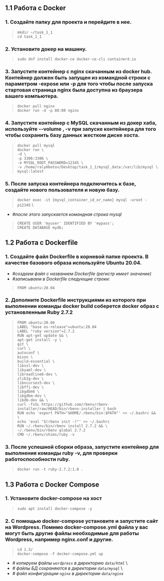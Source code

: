 ## 1.1 Работа с Docker

### 1. Создайте папку для проекта и перейдите в нее.

> `mkdir ~/task_1_1` \
> `cd task_1_1`

### 2. Установите докер на машину.

> `sudo dnf install docker-ce docker-ce-cli containerd.io`

### 3. Запустите контейнер с nginx скачанным из docker hub. Контейнер должен быть запущен из командной строки с параметром -expose или -p для того чтобы после запуска стартовая страница nginx была доступна из браузера вашего компьютера.

> `docker pull nginx` \
> `docker run -d -p 80:80 nginx`

### 4. Запустите контейнер с MySQL скачанным из докер хаба, используйте --volume , -v при запуске контейнера для того чтобы сохранить базу данных жестком диске хоста.

> `docker pull mysql` \
> `docker run \`\
> `-d \`\
> `-p 3306:3306 \`\
> `-e MYSQL_ROOT_PASSWORD=12345 \`\
> `-v /home/ralymbetov/Desktop/task_1_1/mysql_data:/var/lib/mysql \`\
> `mysql:latest`

### 5. После запуска контейнера подключитесь к базе, создайте нового пользователя и новую базу.

> `docker exec -it {mysql_container_id_or_name} mysql -uroot -p12345` \

- _#после этого запускается командная строка mysql_

> `CREATE USER 'myuser' IDENTIFIED BY 'mypass';` \
> `CREATE DATABASE mydb;`

## 1.2 Работа с Dockerfile

### 1. Создайте файл Dockerfile в корневой папке проекта. В качестве базового образа используйте Ubuntu 20.04.

- _#создаем файл с названием Dockerfile (регистр имеет значение)_
- _#записываем в Dockerfile следующие строки:_

> `FROM ubuntu:20.04`

### 2. Дополните Dockerfile инструкциями из которого при выполнении команды docker build соберется docker образ с установленным Ruby 2.7.2

> `FROM ubuntu:20.04` \
> `LABEL "base os-release"=ubuntu:20.04 ` \
> `LABEL "ruby version"=2.7.2` \
> `RUN apt-get update && \` \
> `apt-get install -y \`\
> `git \`\
> `curl \`\
> `autoconf \`\
> `bison \`\
> `build-essential \`\
> `libssl-dev \`\
> `libyaml-dev \`\
> `libreadline6-dev \`\
> `zlib1g-dev \`\
> `libncurses5-dev \`\
> `libffi-dev \`\
> `libgdbm6 \`\
> `libgdbm-dev \`\
> `libdb-dev && \`\
> `curl -fsSL https://github.com/rbenv/rbenv-installer/raw/HEAD/bin/rbenv-installer | bash` \
> `RUN echo 'export PATH="$HOME/.rbenv/bin:$PATH"' >> ~/.bashrc && \` \
> `echo 'eval "$(rbenv init -)"' >> ~/.bashrc ` \
> `RUN ~/.rbenv/bin/rbenv install 2.7.2 && \` \
> `~/.rbenv/bin/rbenv global 2.7.2 ` \
> `CMD ~/.rbenv/shims/ruby -v`

### 3. После успешной сборки образа, запустите контейнер для выполнения команды ruby -v, для проверки работоспособности ruby.

> `docker run -t ruby-2.7.2:1.0 .`

## 1.3 Работа с Docker Compose

### 1. Установите docker-compose на хост

> `sudo apt install docker-compose -y`

### 2. С помощью docker-compose установите и запустите сайт на Wordpress. Помимо docker-compose.yml файла у вас могут быть другие файлы необходимые для работы Wordpress, например nginx.conf и другие.

> `cd 1.3/` \
> `docker-compose -f docker-compose.yml up`
- _# копируем файлы `wordpress` в директорию `data/html`_ \
- _# файлы БД сохраняются в директории `data/mysql`_ \
- _# файл конфигурации `nginx` в директории `data/nginx`_
